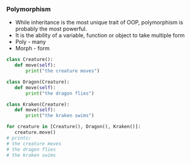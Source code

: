 
### Polymorphism
 - While inheritance is the most unique trait of OOP, polymorphism is probably the most powerful.
 - It is the ability of a variable, function or object to take multiple form
 - Poly - many
 - Morph - form

 ```python
 class Creature():
    def move(self):
        print("the creature moves")

class Dragon(Creature):
    def move(self):
        print("the dragon flies")

class Kraken(Creature):
    def move(self):
        print("the kraken swims")

for creature in [Creature(), Dragon(), Kraken()]:
    creature.move()
# prints:
# the creature moves
# the dragon flies
# the kraken swims

```